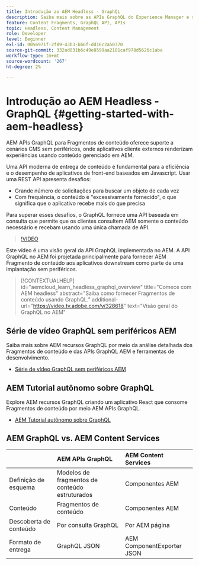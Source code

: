 ```yaml
---
title: Introdução ao AEM Headless - GraphQL
description: Saiba mais sobre as APIs GraphQL do Experience Manager e seus recursos.
feature: Content Fragments, GraphQL API, APIs
topic: Headless, Content Management
role: Developer
level: Beginner
exl-id: 0056971f-2f89-43b3-bb6f-dd16c2a50370
source-git-commit: 332ad831b6c49e8599aa2181caf978d5626c1aba
workflow-type: tm+mt
source-wordcount: '267'
ht-degree: 2%

---
```


# Introdução ao AEM Headless - GraphQL {#getting-started-with-aem-headless}

AEM APIs GraphQL para Fragmentos de conteúdo oferece suporte a cenários CMS sem periféricos, onde aplicativos cliente externos renderizam experiências usando conteúdo gerenciado em AEM.

Uma API moderna de entrega de conteúdo é fundamental para a eficiência e o desempenho de aplicativos de front-end baseados em Javascript. Usar uma REST API apresenta desafios:

* Grande número de solicitações para buscar um objeto de cada vez
* Com frequência, o conteúdo é &quot;excessivamente fornecido&quot;, o que significa que o aplicativo recebe mais do que precisa

Para superar esses desafios, o GraphQL fornece uma API baseada em consulta que permite que os clientes consultem AEM somente o conteúdo necessário e recebam usando uma única chamada de API.

>[!VIDEO](https://video.tv.adobe.com/v/328618/?quality=12&learn=on)

Este vídeo é uma visão geral da API GraphQL implementada no AEM. A API GraphQL no AEM foi projetada principalmente para fornecer AEM Fragmento de conteúdo aos aplicativos downstream como parte de uma implantação sem periféricos.

>[!CONTEXTUALHELP]
>id="aemcloud_learn_headless_graphql_overview"
>title="Comece com AEM headless"
>abstract="Saiba como fornecer Fragmentos de conteúdo usando GraphQL."
>additional-url="https://video.tv.adobe.com/v/328618" text="Visão geral do GraphQL no AEM"

## Série de vídeo GraphQL sem periféricos AEM

Saiba mais sobre AEM recursos GraphQL por meio da análise detalhada dos Fragmentos de conteúdo e das APIs GraphQL AEM e ferramentas de desenvolvimento.

* [Série de vídeo GraphQL sem periféricos AEM](./video-series/modeling-basics.md)

## AEM Tutorial autônomo sobre GraphQL

Explore AEM recursos GraphQL criando um aplicativo React que consome Fragmentos de conteúdo por meio AEM APIs GraphQL.

* [AEM Tutorial autônomo sobre GraphQL](./multi-step/overview.md)

## AEM GraphQL vs. AEM Content Services

|  | AEM APIs GraphQL | AEM Content Services |
|--------------------------------|:-----------------|:---------------------|
| Definição de esquema | Modelos de fragmentos de conteúdo estruturados | Componentes AEM |
| Conteúdo | Fragmentos de conteúdo | Componentes AEM |
| Descoberta de conteúdo | Por consulta GraphQL | Por AEM página |
| Formato de entrega | GraphQL JSON | AEM ComponentExporter JSON |
